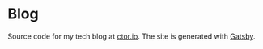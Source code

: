 # Blog

Source code for my tech blog at [ctor.io](https://ctor.io). The site is generated with [Gatsby](https://www.gatsbyjs.org/).
